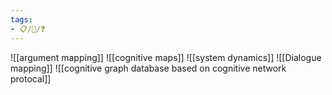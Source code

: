 ```yaml
---
tags:
- 📋/🌱/❓
---
```




![[argument mapping]]
![[cognitive maps]]
![[system dynamics]]
![[Dialogue mapping]]
![[cognitive graph database based on cognitive network protocal]]